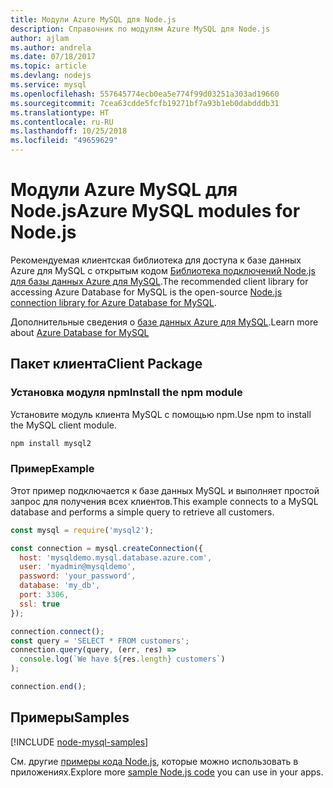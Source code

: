 ```yaml
---
title: Модули Azure MySQL для Node.js
description: Справочник по модулям Azure MySQL для Node.js
author: ajlam
ms.author: andrela
ms.date: 07/18/2017
ms.topic: article
ms.devlang: nodejs
ms.service: mysql
ms.openlocfilehash: 557645774ecb0ea5e774f99d03251a303ad19660
ms.sourcegitcommit: 7cea63cdde5fcfb19271bf7a93b1eb0dabdddb31
ms.translationtype: HT
ms.contentlocale: ru-RU
ms.lasthandoff: 10/25/2018
ms.locfileid: "49659629"
---
```

# <a name="azure-mysql-modules-for-nodejs"></a><span data-ttu-id="c1cdf-103">Модули Azure MySQL для Node.js</span><span class="sxs-lookup"><span data-stu-id="c1cdf-103">Azure MySQL modules for Node.js</span></span>

<span data-ttu-id="c1cdf-104">Рекомендуемая клиентская библиотека для доступа к базе данных Azure для MySQL с открытым кодом [Библиотека подключений Node.js для базы данных Azure для MySQL](https://github.com/sidorares/node-mysql2).</span><span class="sxs-lookup"><span data-stu-id="c1cdf-104">The recommended client library for accessing Azure Database for MySQL is the open-source [Node.js connection library for Azure Database for MySQL](https://github.com/sidorares/node-mysql2).</span></span> 

<span data-ttu-id="c1cdf-105">Дополнительные сведения о [базе данных Azure для MySQL](https://docs.microsoft.com/azure/MySQL/).</span><span class="sxs-lookup"><span data-stu-id="c1cdf-105">Learn more about [Azure Database for MySQL](https://docs.microsoft.com/azure/MySQL/)</span></span>

## <a name="client-package"></a><span data-ttu-id="c1cdf-106">Пакет клиента</span><span class="sxs-lookup"><span data-stu-id="c1cdf-106">Client Package</span></span>

### <a name="install-the-npm-module"></a><span data-ttu-id="c1cdf-107">Установка модуля npm</span><span class="sxs-lookup"><span data-stu-id="c1cdf-107">Install the npm module</span></span>

<span data-ttu-id="c1cdf-108">Установите модуль клиента MySQL с помощью npm.</span><span class="sxs-lookup"><span data-stu-id="c1cdf-108">Use npm to install the MySQL client module.</span></span>

```bash
npm install mysql2
```   

### <a name="example"></a><span data-ttu-id="c1cdf-109">Пример</span><span class="sxs-lookup"><span data-stu-id="c1cdf-109">Example</span></span>

<span data-ttu-id="c1cdf-110">Этот пример подключается к базе данных MySQL и выполняет простой запрос для получения всех клиентов.</span><span class="sxs-lookup"><span data-stu-id="c1cdf-110">This example connects to a MySQL database and performs a simple query to retrieve all customers.</span></span>

```javascript
const mysql = require('mysql2');

const connection = mysql.createConnection({
  host: 'mysqldemo.mysql.database.azure.com',
  user: 'myadmin@mysqldemo',
  password: 'your_password',
  database: 'my_db',
  port: 3306,
  ssl: true
});

connection.connect();
const query = 'SELECT * FROM customers';
connection.query(query, (err, res) =>
  console.log(`We have ${res.length} customers`)
);

connection.end();
```

## <a name="samples"></a><span data-ttu-id="c1cdf-111">Примеры</span><span class="sxs-lookup"><span data-stu-id="c1cdf-111">Samples</span></span>

[!INCLUDE [node-mysql-samples](../docs-ref-conceptual/includes/mysql-samples.md)]

<span data-ttu-id="c1cdf-112">См. другие [примеры кода Node.js](https://azure.microsoft.com/resources/samples/?platform=nodejs), которые можно использовать в приложениях.</span><span class="sxs-lookup"><span data-stu-id="c1cdf-112">Explore more [sample Node.js code](https://azure.microsoft.com/resources/samples/?platform=nodejs) you can use in your apps.</span></span>
